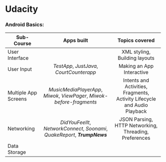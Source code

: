 # Udacity
### Android Basics: 
 
| Sub-Course              | Apps built    | Topics covered    |
| -------------           |:-------------:|:-------------:
| User Interface          |               |XML styling, Building layouts
| User Input              | *TestApp*, *JustJava*, *CourtCounterapp* |Making an App Interactive
| Multiple App Screens    | *MusicMediaPlayerApp*, *Miwok*, *ViewPager*, *Miwok-before-fragments* | Intents and Activities, Fragments, Activity Lifecycle and Audio Playback
| Networking              |  *DidYouFeelIt*, *NetworkConnect*, *Soonami*, *QuakeReport*, ***TrumpNews*** | JSON Parsing, HTTP Networking, Threading, Preferences |
| Data Storage            |       |
